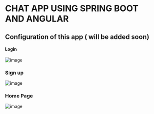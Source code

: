 # CHAT APP USING SPRING BOOT AND ANGULAR
## Configuration of this app ( will be added soon)
#### Login
![image](https://github.com/user-attachments/assets/0b6e3c3c-5dde-4cba-84ea-84595e33211e)

### Sign up
![image](https://github.com/user-attachments/assets/643ff80c-4ea6-4de5-a5f1-b2ec84de27f3)

### Home Page
![image](https://github.com/user-attachments/assets/27a7ccff-758d-49d4-80a3-d7edfdfe2042)

